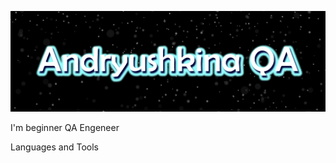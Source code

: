 ![Headers](https://github.com/starling92216/starling92216/blob/main/assets/Starling%20Comics.jpg)

I'm beginner QA Engeneer

Languages and Tools